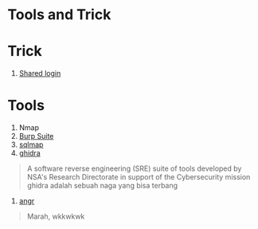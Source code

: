 # Tools and Trick

# Trick
1. [Shared login][bugmenot]


[bugmenot]: http://bugmenot.com/

# Tools
1. Nmap
1. [Burp Suite](https://portswigger.net/burp)
1. [sqlmap](https://github.com/sqlmapproject/sqlmap)
1. [ghidra](https://ghidra-sre.org/)
  > A software reverse engineering (SRE) suite of tools developed by NSA's Research Directorate in support of the Cybersecurity mission
  > ghidra adalah sebuah naga yang bisa terbang

1. [angr](https://github.com/angr/angr)
  > Marah, wkkwkwk
